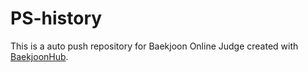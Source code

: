 # PS-history
This is a auto push repository for Baekjoon Online Judge created with [BaekjoonHub](https://github.com/BaekjoonHub/BaekjoonHub).
